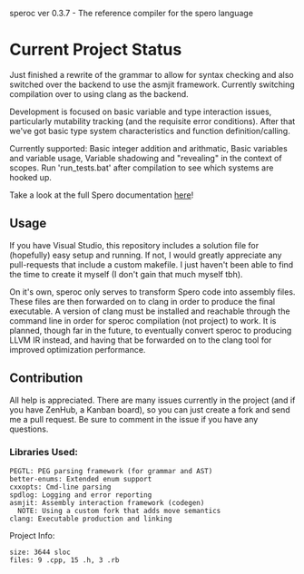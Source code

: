 speroc ver 0.3.7 - The reference compiler for the spero language

# Current Project Status

Just finished a rewrite of the grammar to allow for syntax checking and also switched over the backend to use the asmjit framework. Currently switching compilation over to using clang as the backend.

Development is focused on basic variable and type interaction issues, particularly mutability tracking (and the requisite error conditions). After that we've got basic type system characteristics and function definition/calling.

Currently supported: Basic integer addition and arithmatic, Basic variables and variable usage, Variable shadowing and "revealing" in the context of scopes.
Run 'run_tests.bat' after compilation to see which systems are hooked up.

Take a look at the full Spero documentation [here](https://github.com/hGriff0n/Spero)!

## Usage

If you have Visual Studio, this repository includes a solution file for (hopefully) easy setup and running. If not, I would greatly appreciate any pull-requests that include a custom makefile.
I just haven't been able to find the time to create it myself (I don't gain that much myself tbh).

On it's own, speroc only serves to transform Spero code into assembly files. These files are then forwarded on to clang in order to produce the final executable. A version of clang must be
installed and reachable through the command line in order for speroc compilation (not project) to work. It is planned, though far in the future, to eventually convert speroc to producing
LLVM IR instead, and having that be forwarded on to the clang tool for improved optimization performance.

## Contribution

All help is appreciated. There are many issues currently in the project (and if you have ZenHub, a Kanban board), so you can just create a fork and send me a pull request.
Be sure to comment in the issue if you have any questions.

### Libraries Used:

    PEGTL: PEG parsing framework (for grammar and AST)
    better-enums: Extended enum support
    cxxopts: Cmd-line parsing
	spdlog: Logging and error reporting
    asmjit: Assembly interaction framework (codegen)
	  NOTE: Using a custom fork that adds move semantics
    clang: Executable production and linking

Project Info:

    size: 3644 sloc
    files: 9 .cpp, 15 .h, 3 .rb

